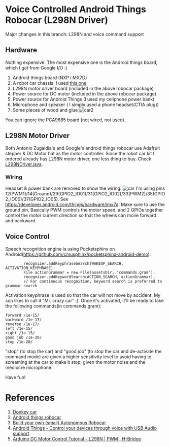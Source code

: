 # Voice Controlled Android Things Robocar (L298N Driver)

Major changes in this branch: L298N and voice command support

## Hardware

Nothing expensive. The most expensive one is the Android things board, which I got from Google I/O :)
1. Android things board (NXP i.MX7D)
1. A robot car chassis. I used [this one](https://www.amazon.com/ELEGOO-Tracking-Ultrasonic-Intelligent-Educational/dp/B07KPZ8RSZ/ref=sr_1_1_sspa?dchild=1&keywords=elegoo+car&qid=1590463135&sr=8-1-spons&psc=1&spLa=ZW5jcnlwdGVkUXVhbGlmaWVyPUEyRlM3R0pXNkpPMkVCJmVuY3J5cHRlZElkPUEwMTgyMTI1M0pNN0JOMU9UV0FBVyZlbmNyeXB0ZWRBZElkPUEwNjAxNDI3MlhZUjlCSlJVOEk4MCZ3aWRnZXROYW1lPXNwX2F0ZiZhY3Rpb249Y2xpY2tSZWRpcmVjdCZkb05vdExvZ0NsaWNrPXRydWU=)
1. L298N motor driver board (included in the above robocar package)
1. Power source for DC motor (included in the above robocar package)
1. Power source for Android Things (I used my cellphone power bank)
1. Microphone and speaker ( I simply used a phone headset(CTIA plug))
1. Some pieces of wood and glue
![car2](https://user-images.githubusercontent.com/6988741/82860596-fe974700-9ece-11ea-9ae9-0d8e43967c90.jpg)

You can ignore the PCA9685 board (not wired, not used).

## L298N Motor Driver
Both Antonio Zugaldia's and Google's android things robocar use Adafruit stepper & DC Motor hat as the motor controller. Since the robot car kit I ordered already has L298N motor driver, one less thing to buy.
Check [L298NDriver.java](https://github.com/caohuicn/android-robocar/blob/voice/robocar/app/src/main/java/com/zugaldia/robocar/app/manual/L298NDriver.java). 
### Wiring
Headset & power bank are removed to show the wiring:
![car](https://user-images.githubusercontent.com/6988741/82862215-f5f53f80-9ed3-11ea-81d2-a5111afe463a.jpg)
I'm using pins 12(PWM1)/14(Ground)/29(GPIO2_IO01)/31(GPIO2_IO02)/33(PWM2)/35(GPIO2_IO00)/37(GPIO2_IO05).
See https://developer.android.com/things/hardware/imx7d. Make sure to use the ground pin. Basically PWM controls the motor speed, and 2 GPIOs together control the motor current direction so that the wheels can move forward and backward.

## Voice Control
Speech recognition engine is using Pocketsphinx on Android(https://github.com/cmusphinx/pocketsphinx-android-demo). 
```
        recognizer.addKeyphraseSearch(WAKEUP_SEARCH, ACTIVATION_KEYPHRASE);
        File actionGrammar = new File(assetsDir, "commands.gram");
        recognizer.addKeywordSearch(ACTION_SEARCH, actionGrammar);
        // For continuous recognition, keyword search is preferred to grammar search
```
Activation keyphrase is used so that the car will not move by accident. My son likes to call it "Mr. crazy car" :). Once it's activated, it'll be ready to take the following commands(in commands.gram):
```
forward /1e-15/
backward /1e-17/
reverse /1e-17/
left /1e-15/
right /1e-15/
good job /1e-30/
stop /1e-20/
```
"stop" (to stop the car) and "good job" (to stop the car and de-activate the command mode) are given a higher sensitivity level to avoid having to screaming at the car to make it stop, given the motor noise and the mediocre microphone.

Have fun!
# References

1. [Donkey car](https://www.donkeycar.com/)
1. [Android things robocar](https://github.com/androidthings/robocar)
1. [Build your own (small) Autonomous Robocar](https://blog.mapbox.com/build-your-own-small-autonomous-robocar-41ae74927f55)
1. [Android Things - Control your devices through voice with USB Audio support](http://nilhcem.com/android-things/control-your-devices-through-voice-with-usb-audio-support)
1. [Arduino DC Motor Control Tutorial – L298N | PWM | H-Bridge](https://howtomechatronics.com/tutorials/arduino/arduino-dc-motor-control-tutorial-l298n-pwm-h-bridge/)
